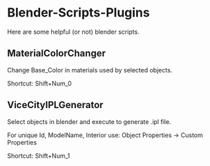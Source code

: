 # Blender-Scripts-Plugins
Here are some helpful (or not) blender scripts.

## MaterialColorChanger

Change Base_Color in materials used by selected objects.

Shortcut: Shift+Num_0

## ViceCityIPLGenerator

Select objects in blender and execute to generate .ipl file.

For unique Id, ModelName, Interior use:
Object Properties -> Custom Properties

Shortcut: Shift+Num_1
